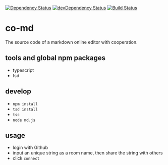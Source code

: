 [![Dependency Status](https://david-dm.org/plantain-00/co-md.svg)](https://david-dm.org/plantain-00/co-md)
[![devDependency Status](https://david-dm.org/plantain-00/co-md/dev-status.svg)](https://david-dm.org/plantain-00/co-md#info=devDependencies)
[![Build Status](https://travis-ci.org/plantain-00/co-md.svg?branch=master)](https://travis-ci.org/plantain-00/co-md)

# co-md
The source code of a markdown online editor with cooperation.

## tools and global npm packages

+ typescript
+ tsd

## develop

+ `npm install`
+ `tsd install`
+ `tsc`
+ `node md.js`

## usage

+ login with Github
+ input an unique string as a room name, then share the string with others
+ click `connect`
